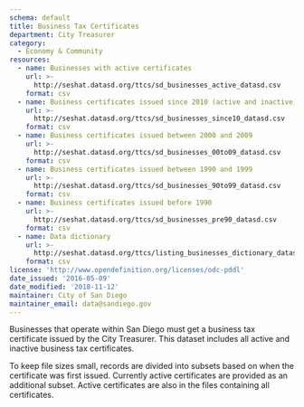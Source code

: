 ```yaml
---
schema: default
title: Business Tax Certificates
department: City Treasurer
category:
  - Economy & Community
resources:
  - name: Businesses with active certificates
    url: >-
      http://seshat.datasd.org/ttcs/sd_businesses_active_datasd.csv
    format: csv
  - name: Business certificates issued since 2010 (active and inactive) 
    url: >-
      http://seshat.datasd.org/ttcs/sd_businesses_since10_datasd.csv
    format: csv
  - name: Business certificates issued between 2000 and 2009 
    url: >-
      http://seshat.datasd.org/ttcs/sd_businesses_00to09_datasd.csv
    format: csv
  - name: Business certificates issued between 1990 and 1999 
    url: >-
      http://seshat.datasd.org/ttcs/sd_businesses_90to99_datasd.csv
    format: csv
  - name: Business certificates issued before 1990 
    url: >-
      http://seshat.datasd.org/ttcs/sd_businesses_pre90_datasd.csv
    format: csv
  - name: Data dictionary
    url: >-
      http://seshat.datasd.org/ttcs/listing_businesses_dictionary_datasd.csv
    format: csv
license: 'http://www.opendefinition.org/licenses/odc-pddl'
date_issued: '2016-05-09'
date_modified: '2018-11-12'
maintainer: City of San Diego
maintainer_email: data@sandiego.gov
---
```

Businesses that operate within San Diego must get a business tax certificate issued by the City Treasurer. This dataset includes all active and inactive business tax certificates.
<!--more-->

To keep file sizes small, records are divided into subsets based on when the certificate was first issued. Currently active certificates are provided as an additional subset. Active certificates are also in the files containing all certificates.